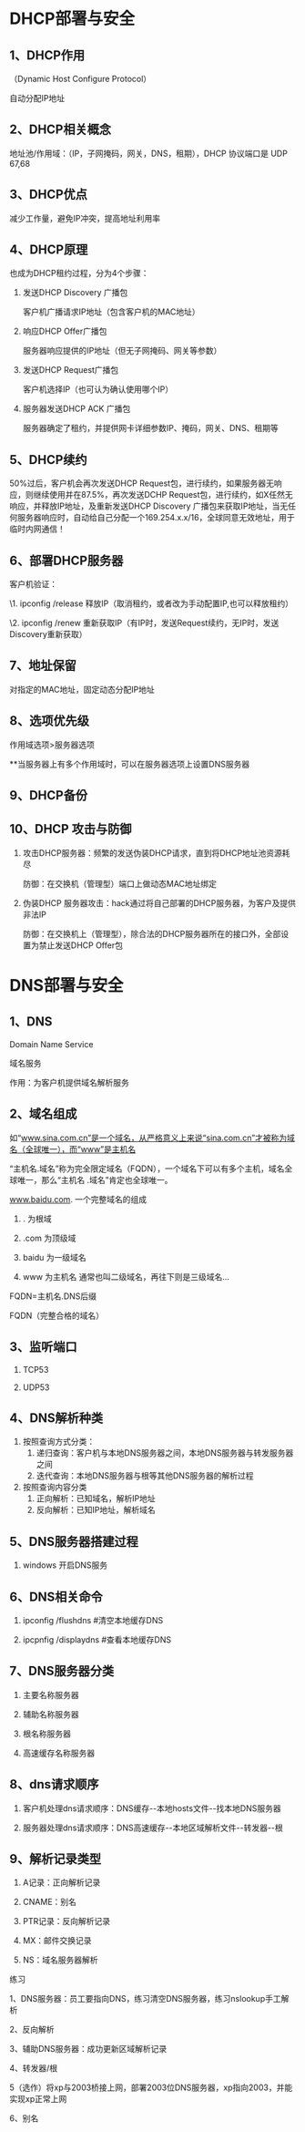 # DHCP部署与安全

## 1、DHCP作用

（Dynamic Host Configure Protocol）

自动分配IP地址

## 2、DHCP相关概念

地址池/作用域：（IP，子网掩码，网关，DNS，租期），DHCP 协议端口是 UDP 67,68

## 3、DHCP优点

减少工作量，避免IP冲突，提高地址利用率

## 4、DHCP原理

也成为DHCP租约过程，分为4个步骤：

1. 发送DHCP Discovery 广播包

   客户机广播请求IP地址（包含客户机的MAC地址）

2. 响应DHCP Offer广播包

   服务器响应提供的IP地址（但无子网掩码、网关等参数）

3. 发送DHCP Request广播包

   客户机选择IP（也可认为确认使用哪个IP）

4. 服务器发送DHCP ACK 广播包

   服务器确定了租约，并提供网卡详细参数IP、掩码，网关、DNS、租期等

## 5、DHCP续约

50%过后，客户机会再次发送DHCP Request包，进行续约，如果服务器无响应，则继续使用并在87.5%，再次发送DCHP Request包，进行续约，如X任然无响应，并释放IP地址，及重新发送DHCP Discovery 广播包来获取IP地址，当无任何服务器响应时，自动给自己分配一个169.254.x.x/16，全球同意无效地址，用于临时内网通信！

## 6、部署DHCP服务器

客户机验证：

\1. ipconfig /release  释放IP（取消租约，或者改为手动配置IP,也可以释放租约）

\2. ipconfig /renew   重新获取IP（有IP时，发送Request续约，无IP时，发送Discovery重新获取）

## 7、地址保留

对指定的MAC地址，固定动态分配IP地址

## 8、选项优先级

作用域选项>服务器选项

**当服务器上有多个作用域时，可以在服务器选项上设置DNS服务器

## 9、DHCP备份

## 10、DHCP 攻击与防御

1. 攻击DHCP服务器：频繁的发送伪装DHCP请求，直到将DHCP地址池资源耗尽

   防御：在交换机（管理型）端口上做动态MAC地址绑定

2. 伪装DHCP 服务器攻击：hack通过将自己部署的DHCP服务器，为客户及提供非法IP

   防御：在交换机上（管理型），除合法的DHCP服务器所在的接口外，全部设置为禁止发送DHCP Offer包

 

# DNS部署与安全

## 1、DNS

Domain Name Service

域名服务

作用：为客户机提供域名解析服务

## 2、域名组成

如“www.sina.com.cn”是一个域名，从严格意义上来说“sina.com.cn”才被称为域名（全球唯一），而“www”是主机名

“主机名.域名”称为完全限定域名（FQDN），一个域名下可以有多个主机，域名全球唯一，那么“主机名 .域名”肯定也全球唯一。

 www.baidu.com. 一个完整域名的组成

1. . 为根域

2. .com 为顶级域

3. baidu 为一级域名

4. www 为主机名 通常也叫二级域名，再往下则是三级域名...


FQDN=主机名.DNS后缀

FQDN（完整合格的域名）

## 3、监听端口

1.  TCP53

2. UDP53


## 4、DNS解析种类

1. 按照查询方式分类：
   1. 递归查询：客户机与本地DNS服务器之间，本地DNS服务器与转发服务器之间
   2. 迭代查询：本地DNS服务器与根等其他DNS服务器的解析过程
2. 按照查询内容分类
   1. 正向解析：已知域名，解析IP地址
   2. 反向解析：已知IP地址，解析域名

## 5、DNS服务器搭建过程

1. windows 开启DNS服务

## 6、DNS相关命令

1. ipconfig /flushdns   #清空本地缓存DNS

2. ipcpnfig /displaydns  #查看本地缓存DNS

## 7、DNS服务器分类

1. 主要名称服务器

2. 辅助名称服务器

3. 根名称服务器

4. 高速缓存名称服务器

## 8、dns请求顺序

1. 客户机处理dns请求顺序：DNS缓存--本地hosts文件--找本地DNS服务器

2. 服务器处理dns请求顺序：DNS高速缓存--本地区域解析文件--转发器--根

## 9、解析记录类型

1. A记录：正向解析记录

2. CNAME：别名

3. PTR记录：反向解析记录

4. MX：邮件交换记录

5. NS：域名服务器解析





练习

1、DNS服务器：员工要指向DNS，练习清空DNS服务器，练习nslookup手工解析

2、反向解析

3、辅助DNS服务器：成功更新区域解析记录

4、转发器/根

5（选作）将xp与2003桥接上网，部署2003位DNS服务器，xp指向2003，并能实现xp正常上网

6、别名